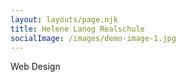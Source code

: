 ```yaml
---
layout: layouts/page.njk
title: Helene Laneg Realschule
socialImage: /images/demo-image-1.jpg
---
```

Web Design